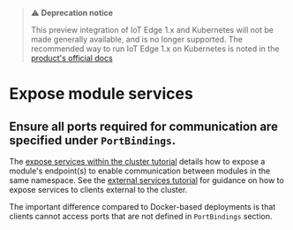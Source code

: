> ⚠️ **Deprecation notice**
>
> This preview integration of IoT Edge 1.x and Kubernetes will not be made generally available, and is no longer supported. The recommended way to run IoT Edge 1.x on Kubernetes is noted in the [product's official docs](https://docs.microsoft.com/azure/iot-edge/how-to-install-iot-edge-kubernetes?view=iotedge-2020-11)

# Expose module services

## Ensure all ports required for communication are specified under `PortBindings`.

The [expose services within the cluster tutorial](../../examples/services_internal.html) 
details how to expose a module's endpoint(s) to enable communication between modules
in the same namespace. See the [external services tutorial](../../examples/services_external.html) 
for guidance on how to expose services to clients external to the cluster.

The important difference compared to Docker-based deployments is that clients cannot
access ports that are not defined in `PortBindings` section. 

